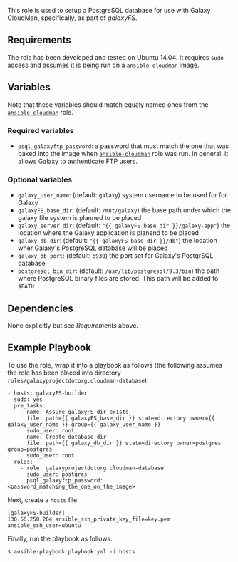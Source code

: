 This role is used to setup a PostgreSQL database for use with Galaxy CloudMan,
specifically, as part of *galaxyFS*.

Requirements
------------
The role has been developed and tested on Ubuntu 14.04. It requires `sudo`
access and assumes it is being run on a [`ansible-cloudman`][acm] image.

Variables
---------
Note that these variables should match equaly named ones from the
[`ansible-cloudman`][acm] role.

### Required variables ###
 - `psql_galaxyftp_password`: a password that must match the one that was baked
    into the image when [`ansible-cloudman`][acm] role was run. In general, it
    allows Galaxy to authenticate FTP users.

### Optional variables ###
 - `galaxy_user_name`: (default: `galaxy`) system username to be used for for
    Galaxy
 - `galaxyFS_base_dir`: (default: `/mnt/galaxy`) the base path under which the
    galaxy file system is planned to be placed
 - `galaxy_server_dir`: (default: `"{{ galaxyFS_base_dir }}/galaxy-app"`) the
    location where the Galaxy application is planend to be placed
 - `galaxy_db_dir`: (default: `"{{ galaxyFS_base_dir }}/db"`) the location wher
    Galaxy's PostgreSQL database will be placed
 - `galaxy_db_port`: (default: `5930`) the port set for Galaxy's PostgrSQL database
 - `postgresql_bin_dir`: (default: `/usr/lib/postgresql/9.3/bin`) the path where
    PostgreSQL binary files are stored. This path will be added to `$PATH`

Dependencies
------------
None explicitly but see *Requirements* above.

Example Playbook
----------------
To use the role, wrap it into a playbook as follows (the following assumes the
role has been placed into directory `roles/galaxyprojectdotorg.cloudman-database`):

    - hosts: galaxyFS-builder
      sudo: yes
      pre_tasks:
        - name: Assure galaxyFS dir exists
          file: path={{ galaxyFS_base_dir }} state=directory owner={{ galaxy_user_name }} group={{ galaxy_user_name }}
          sudo_user: root
        - name: Create database dir
          file: path={{ galaxy_db_dir }} state=directory owner=postgres group=postgres
          sudo_user: root
      roles:
        - role: galaxyprojectdotorg.cloudman-database
          sudo_user: postgres
          psql_galaxyftp_password: <password_matching_the_one_on_the_image>

Next, create a `hosts` file:

    [galaxyFS-builder]
    130.56.250.204 ansible_ssh_private_key_file=key.pem ansible_ssh_user=ubuntu

Finally, run the playbook as follows:

    $ ansible-playbook playbook.yml -i hosts


[acm]: https://github.com/galaxyproject/ansible-cloudman
